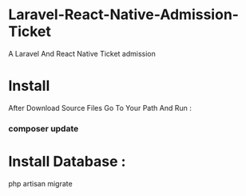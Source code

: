 # Laravel-React-Native-Admission-Ticket
A Laravel And React Native Ticket admission

# Install 
After Download Source Files Go To Your  Path And Run : 
### composer update

# Install Database : 
php artisan migrate

